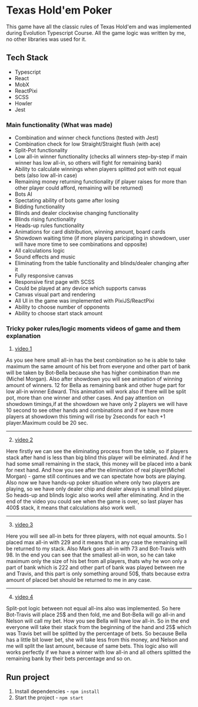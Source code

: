 # Texas Hold'em Poker

This game have all the classic rules of Texas Hold'em and was implemented during Evolution Typescript Course.
All the game logic was written by me, no other libraries was used for it.

## Tech Stack

- Typescript
- React
- MobX
- ReactPixi
- SCSS
- Howler
- Jest

### Main functionality (What was made)

- Combination and winner check functions (tested with Jest)
- Combination check for low Straight/Straight flush (with ace)
- Split-Pot functionality
- Low all-in winner functionality (checks all winners step-by-step if main winner has low all-in, so others will fight for remaining bank)
- Ability to calculate winnings when players splitted pot with not equal bets (also low all-in case)
- Remaining money returning functionality (if player raises for more than other player could afford, remaining will be returned)
- Bots AI
- Spectating ability of bots game after losing
- Bidding functionality
- Blinds and dealer clockwise changing functionality
- Blinds rising functionality
- Heads-up rules functionality
- Animations for card distribution, winning amount, board cards
- Showdown waiting time (if more players paricipating in showdown, user will have more time to see combinations and opposite)
- All calculations logic
- Sound effects and music
- Eliminating from the table functionality and blinds/dealer changing after it
- Fully responsive canvas
- Responsive first page with SCSS
- Could be played at any device which supports canvas
- Canvas visual part and rendering
- All UI in the game was implemented with PixiJS/ReactPixi
- Ability to choose number of opponents
- Ability to choose start stack amount


### Tricky poker rules/logic moments videos of game and them explanation
1. [video 1](https://www.youtube.com/watch?v=wUrnj26QieU)

As you see here small all-in has the best combination so he is able to take maximum the same amount of his bet from everyone and other part of bank will be
taken by Bot-Bella because she has higher combination than me (Michel Morgan). Also after showdown you will see animation of winning amount of winners. 12 for
Bella as remaining bank and other huge part for low all-in winner Edward. This animation will work also if there will be split pot, more than one winner and other cases. 
And pay attention on showdown timings,if at the showdown we have only 2 players we will have 10 second to see other hands and combinations and if we have more players at showdown 
this timing will rise by 2seconds for each +1 player.Maximum could be 20 sec.
____________________________________________________________
2. [video 2](https://www.youtube.com/watch?v=fpri1qP_Gpc)

Here firstly we can see the eliminating process from the table, so if players stack after hand is less than big blind
this player will be eliminated. And if he had some small remaining in the stack, this money will be placed into a bank for next hand.
And how you see after the elimination of real player(Michel Morgan) - game still continues and we can spectate how bots are playing.
Also now we have hands-up poker situation where only two players are playing, so we have only dealer chip and dealer always is small blind player.
So heads-up and blinds logic also works well after eliminating. And in the end of the video you could see when the game is over, so last player has 400$ stack, it means that
calculations also work well.
____________________________________________________________
3. [video 3](https://www.youtube.com/watch?v=WbaGTc0qwQs)

Here you will see all-in bets for three players, with not equal amounts. So I placed max all-in with 229 and it means that in any case the remaining will be returned to my stack.
Also Mark goes all-in with 73 and Bot-Travis with 98. In the end you can see that the smallest all-in won, so he can take maximum only the size of his bet from all players, thats why he won
only a part of bank which is 222 and other part of bank was played between me and Travis, and this part is only something around 50$, 
thats because extra amount of placed bet should be returned to me in any case.
_________________________________________________________
4. [video 4](https://www.youtube.com/watch?v=HOghjdmsnjk)

Split-pot logic between not equal all-ins also was implemented.
So here Bot-Travis will place 25$ and then fold, me and Bot-Bella will go all-in and Nelson will call my bet. How you see Bella will have low all-in. So in the end everyone will take their 
stack from the beginning of the hand and 25$ which was Travis bet will be splitted by the percentage of bets. So because Bella has a little bit lower bet, she will take less from this money,
and Nelson and me will split the last amount, because of same bets. 
This logic also will works perfectly if we have a winner with low all-in and all others splitted the remaining bank by their bets percentage and so on.


## Run project
1. Install dependencies - `npm install`
2. Start the project - `npm start`

